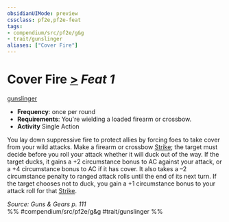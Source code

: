 ```yaml
---
obsidianUIMode: preview
cssclass: pf2e,pf2e-feat
tags:
- compendium/src/pf2e/g&g
- trait/gunslinger
aliases: ["Cover Fire"]
---
```

# Cover Fire  [>](../../Rules/core-rulebook/chapter-9-playing-the-game.md#Actions "Single Action") *Feat 1*  
[gunslinger](../../Rules/traits/gunslinger-g-g.md)  

- **Frequency**: once per round
- **Requirements**: You're wielding a loaded firearm or crossbow.
- **Activity** Single Action

You lay down suppressive fire to protect allies by forcing foes to take cover from your wild attacks. Make a firearm or crossbow [Strike](../../Rules/actions/strike.md); the target must decide before you roll your attack whether it will duck out of the way. If the target ducks, it gains a +2 circumstance bonus to AC against your attack, or a +4 circumstance bonus to AC if it has cover. It also takes a –2 circumstance penalty to ranged attack rolls until the end of its next turn. If the target chooses not to duck, you gain a +1 circumstance bonus to your attack roll for that [Strike](../../Rules/actions/strike.md).

*Source: Guns & Gears p. 111*  
%% #compendium/src/pf2e/g&g #trait/gunslinger %%